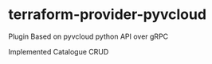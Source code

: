 # terraform-provider-pyvcloud


Plugin Based on pyvcloud python API over gRPC

Implemented Catalogue CRUD
